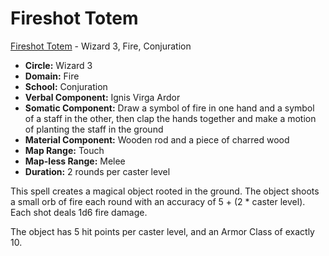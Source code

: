 # Fireshot Totem

[Fireshot Totem](/Magic/F/FireshotTotem.md) - Wizard 3, Fire, Conjuration

- **Circle:** Wizard 3
- **Domain:** Fire
- **School:** Conjuration
- **Verbal Component:** Ignis Virga Ardor
- **Somatic Component:** Draw a symbol of fire in one hand and a symbol of a staff in the other, then clap the hands together and make a motion of planting the staff in the ground
- **Material Component:** Wooden rod and a piece of charred wood
- **Map Range:** Touch
- **Map-less Range:** Melee
- **Duration:** 2 rounds per caster level

This spell creates a magical object rooted in the ground. The object shoots a small orb of fire each round with an accuracy of 5 + (2 * caster level). Each shot deals 1d6 fire damage.

The object has 5 hit points per caster level, and an Armor Class of exactly 10.
